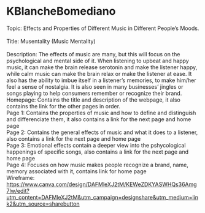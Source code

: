 # KBlancheBomediano
Topic: Effects and Properties of Different Music in Different People’s Moods.
<br>
<br>
Title: Musentality (Music Mentality) 
<br>
<br>
Description: The effects of music are many, but this will focus on the psychological and mental side of it. When listening to upbeat and happy music, it can make the brain release serotonin and make the listener happy, while calm music can make the brain relax or make the listener at ease. It also has the ability to imbue itself in a listener’s memories, to make him/her feel a sense of nostalgia. It is also seen in many businesses’ jingles or songs playing to help consumers remember or recognize their brand.
<br>
Homepage: Contains the title and description of the webpage, it also contains the link for the other pages in order.
<br>
Page 1: Contains the properties of music and how to define and distinguish and differenciate them, it also contains a link for the next page and home page
<br>
Page 2: Contains the general effects of music and what it does to a listener, also contains a link for the next page and home page 
<br>
Page 3: Emotional effects contain a deeper view into the pshycological happenings of specific songs, also contains a link for the next page and home page 
<br>
Page 4: Focuses on how music makes people recognize a brand, name, memory associated with it, contains link for home page 
<br>
Wireframe: https://www.canva.com/design/DAFMleXJ2tM/KEWeZDKYASWHQs36Amg7lw/edit?utm_content=DAFMleXJ2tM&utm_campaign=designshare&utm_medium=link2&utm_source=sharebutton
